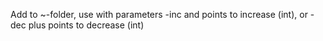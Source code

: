 Add to ~-folder, use with parameters -inc and points to increase (int), or -dec plus points to decrease (int)
